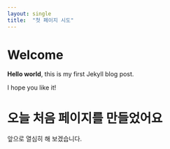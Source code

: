 ```yaml
---
layout: single
title:  "첫 페이지 시도"
---
```


# Welcome

**Hello world**, this is my first Jekyll blog post.

I hope you like it!

# 오늘 처음 페이지를 만들었어요
앞으로 열심히 해 보겠습니다.
